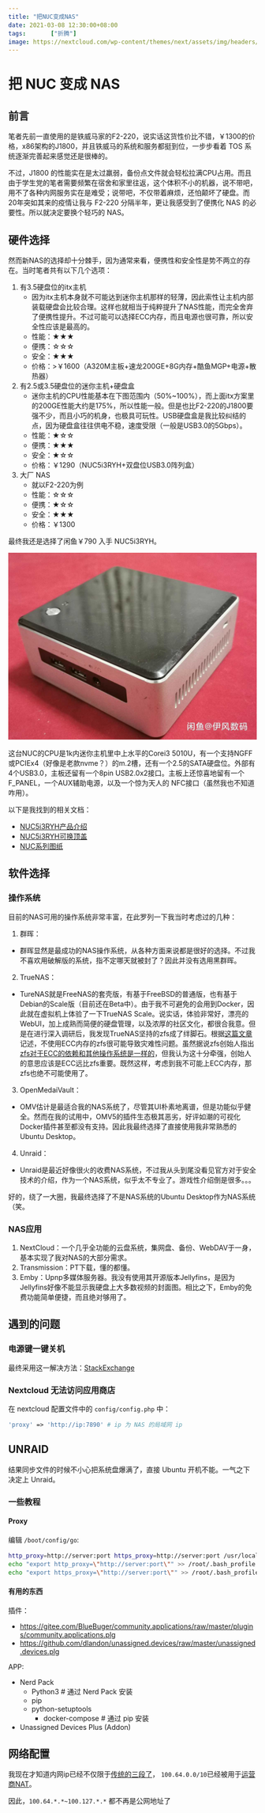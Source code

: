 ```yaml
---
title: "把NUC变成NAS"
date: 2021-03-08 12:30:00+08:00
tags:		["折腾"]
image: https://nextcloud.com/wp-content/themes/next/assets/img/headers/about.jpg
---
```


# 把 NUC 变成 NAS

## 前言

笔者先前一直使用的是铁威马家的F2-220，说实话这货性价比不错，￥1300的价格，x86架构的J1800，并且铁威马的系统和服务都挺到位，一步步看着 TOS 系统逐渐完善起来感觉还是很棒的。

<!-- ![](2021/f2-220.webp) TODO -->

不过，J1800 的性能实在是太过羸弱，备份点文件就会轻松拉满CPU占用。而且由于学生党的笔者需要频繁在宿舍和家里往返，这个体积不小的机器，说不带吧，用不了各种内网服务实在是难受；说带吧，不仅带着麻烦，还怕颠坏了硬盘。而20年突如其来的疫情让我与 F2-220 分隔半年，更让我感受到了便携化 NAS 的必要性。所以就决定要换个轻巧的 NAS。

## 硬件选择

然而新NAS的选择却十分棘手，因为通常来看，便携性和安全性是势不两立的存在。当时笔者共有以下几个选项：
1. 有3.5硬盘位的itx主机
   - 因为itx主机本身就不可能达到迷你主机那样的轻薄，因此索性让主机内部装载硬盘会比较合理。这样也就相当于纯粹提升了NAS性能，而完全舍弃了便携性提升。不过可能可以选择ECC内存，而且电源也很可靠，所以安全性应该是最高的。
   - 性能：★★★
   - 便携：☆☆☆
   - 安全：★★★
   - 价格：>￥1600（A320M主板+速龙200GE+8G内存+酷鱼MGP+电源+散热器）
2. 有2.5或3.5硬盘位的迷你主机+硬盘盒
   - 迷你主机的CPU性能基本在下图范围内（50%~100%），而上面itx方案里的200GE性能大约是175%，所以性能一般。但是也比F2-220的J1800要强不少，而且小巧的机身，也极具可玩性。USB硬盘盒是我比较纠结的点，因为硬盘盒往往供电不稳，速度受限（一般是USB3.0的5Gbps）。
   - 性能：★☆☆
   - 便携：★★★
   - 安全：★☆☆
   - 价格：￥1290（NUC5i3RYH+双盘位USB3.0阵列盒）
3. 大厂 NAS
   - 就以F2-220为例
   - 性能：☆☆☆
   - 便携：★☆☆
   - 安全：★★★
   - 价格：￥1300

最终我还是选择了闲鱼￥790 入手 NUC5i3RYH。

![](2021/NUC5.jpg)

这台NUC的CPU是1k内迷你主机里中上水平的Corei3 5010U，有一个支持NGFF或PCIEx4（好像是老款nvme？）的m.2槽，还有一个2.5的SATA硬盘位。外部有4个USB3.0，主板还留有一个8pin USB2.0x2接口。主板上还惊喜地留有一个F_PANEL，一个AUX辅助电源，以及一个惊为天人的 NFC接口（虽然我也不知道咋用）。

以下是我找到的相关文档：
- [NUC5i3RYH产品介绍](https://www.intel.com/content/www/us/en/products/docs/boards-kits/nuc/nuc-kit-nuc5i3ryh-brief.html)
- [NUC5i3RYH可换顶盖](https://www.intel.com/content/dam/support/us/en/documents/motherboards/desktop/sb/nucreplaceablelids.pdf)
- [NUC系列图纸](https://www.intel.cn/content/www/cn/zh/support/articles/000006820/intel-nuc.html)

## 软件选择

### 操作系统

目前的NAS可用的操作系统非常丰富，在此罗列一下我当时考虑过的几种：
1.  群晖：
   - 群晖显然是最成功的NAS操作系统，从各种方面来说都是很好的选择。不过我不喜欢用破解版的系统，指不定哪天就被封了？因此并没有选用黑群晖。
2.  TrueNAS：
   - TureNAS就是FreeNAS的套壳版，有基于FreeBSD的普通版，也有基于Debian的Scale版（目前还在Beta中）。由于我不可避免的会用到Docker，因此就在虚拟机上体验了一下TrueNAS Scale。说实话，体验非常好，漂亮的WebUI，加上成熟而简便的硬盘管理，以及浓厚的社区文化，都很合我意。但是在进行深入调研后，我发现TrueNAS坚持的zfs成了绊脚石。根据[这篇文章](https://www.truenas.com/community/threads/ecc-vs-non-ecc-ram-and-zfs.15449/)记述，不使用ECC内存的zfs很可能导致灾难性问题。虽然据说zfs创始人指出[zfs对于ECC的依赖和其他操作系统是一样的](https://arstechnica.com/civis/viewtopic.php?p=26303271#p26303271)，但我认为这十分牵强，创始人的意思应该是ECC远比zfs重要。既然这样，考虑到我不可能上ECC内存，那zfs也绝不可能使用了。
3.  OpenMedaiVault：
   - OMV估计是最适合我的NAS系统了，尽管其UI朴素地离谱，但是功能似乎健全。然而在我的试用中，OMV5的插件生态极其恶劣，好评如潮的可视化Docker插件甚至都没有支持。因此我最终选择了直接使用我非常熟悉的Ubuntu Desktop。
4.  Unraid：
   - Unraid是最近好像很火的收费NAS系统，不过我从头到尾没看见官方对于安全技术的介绍，作为一个NAS系统，似乎太不专业了。游戏性介绍倒是很多。。。

好的，绕了一大圈，我最终选择了不是NAS系统的Ubuntu Desktop作为NAS系统（笑。

### NAS应用

1.  NextCloud：一个几乎全功能的云盘系统，集网盘、备份、WebDAV于一身，基本实现了我对NAS的大部分需求。
2.  Transmission：PT下载，懂的都懂。
3.  Emby：Upnp多媒体服务器。我没有使用其开源版本Jellyfins，是因为Jellyfins好像不能显示我硬盘上大多数视频的封面图。相比之下，Emby的免费功能简单便捷，而且绝对够用了。

## 遇到的问题

### 电源键一键关机

最终采用这一解决方法：[StackExchange](https://unix.stackexchange.com/a/473626/459642)

### Nextcloud 无法访问应用商店

在 nextcloud 配置文件中的 `config/config.php` 中：
```php
'proxy' => 'http://ip:7890' # ip 为 NAS 的局域网 ip
```

##  UNRAID

结果同步文件的时候不小心把系统盘爆满了，直接 Ubuntu 开机不能。一气之下决定上 Unraid。

### 一些教程

#### Proxy

编辑 `/boot/config/go`:

```Bash
http_proxy=http://server:port https_proxy=http://server:port /usr/local/sbin/emhttp &
echo "export http_proxy=\"http://server:port\"" >> /root/.bash_profile
echo "export https_proxy=\"http://server:port\"" >> /root/.bash_profile
```

#### 有用的东西

插件：
- https://gitee.com/BlueBuger/community.applications/raw/master/plugins/community.applications.plg
- https://github.com/dlandon/unassigned.devices/raw/master/unassigned.devices.plg

APP:
- Nerd Pack
  - Python3 # 通过 Nerd Pack 安装
  - pip
  - python-setuptools
    - docker-compose # 通过 pip 安装
- Unassigned Devices Plus (Addon)

## 网络配置

我现在才知道内网ip已经不仅限于[传统的三段了](https://www.sciroccogti.top/2020/08/11/%E8%AE%A1%E7%BD%91/cn-0/#ipv4-%E7%BC%96%E5%9D%80)，
`100.64.0.0/10`已经被用于[运营商NAT](https://tools.ietf.org/html/rfc6598)。

因此，`100.64.*.*~100.127.*.*` 都不再是公网地址了

